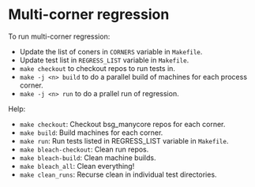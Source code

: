 Multi-corner regression
=======================
To run multi-corner regression:
  - Update the list of coners in `CORNERS` variable in `Makefile`.
  - Update test list in `REGRESS_LIST` variable in `Makefile`.
  - `make checkout` to checkout repos to run tests in.
  - `make -j <n> build` to do a parallel build of machines for each process corner.
  - `make -j <n> run` to do a prallel run of regression.

Help:
- `make checkout`: Checkout bsg_manycore repos for each corner.
- `make build`: Build machines for each corner.
- `make run`: Run tests listed in REGRESS_LIST variable in `Makefile`.
- `make bleach-checkout`: Clean run repos.
- `make bleach-build`: Clean machine builds.
- `make bleach_all`: Clean everything!
- `make clean_runs`: Recurse clean in individual test directories.
